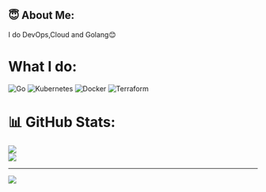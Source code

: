 ## 😇 About Me:
I do DevOps,Cloud and Golang😊

# What I do:
![Go](https://img.shields.io/badge/go-%2300ADD8.svg?style=for-the-badge&logo=go&logoColor=white) ![Kubernetes](https://img.shields.io/badge/kubernetes-%23326ce5.svg?style=for-the-badge&logo=kubernetes&logoColor=white) ![Docker](https://img.shields.io/badge/docker-%230db7ed.svg?style=for-the-badge&logo=docker&logoColor=white) ![Terraform](https://img.shields.io/badge/terraform-%235835CC.svg?style=for-the-badge&logo=terraform&logoColor=white) 
# 📊 GitHub Stats:
![](https://github-readme-stats.vercel.app/api?username=Bharadwajshivam28&theme=dark&hide_border=false&include_all_commits=false&count_private=false)<br/>
![](https://github-readme-streak-stats.herokuapp.com/?user=Bharadwajshivam28&theme=dark&hide_border=false)<br/>

---
[![](https://visitcount.itsvg.in/api?id=Bharadwajshivam28&icon=0&color=0)](https://visitcount.itsvg.in)

<!-- Proudly created with GPRM ( https://gprm.itsvg.in ) -->
